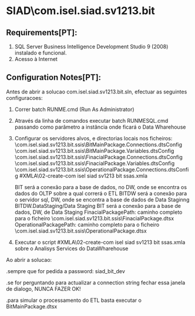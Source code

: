 # SIAD\com.isel.siad.sv1213.bit

## Requirements[PT]:
1. SQL Server Business Intelligence Development Studio 9 (2008) instalado e funcional.
2. Acesso à Internet

## Configuration Notes[PT]:
Antes de abrir a solucao com.isel.siad.sv1213.bit.sln, efectuar as seguintes configuracoes:

1) Correr batch RUNME.cmd (Run As Administrator)

2) Através da linha de comandos executar batch RUNMESQL.cmd passando como parâmetro a instância onde ficará o Data Wharehouse

4) Configurar os servidores alvos, e directorias locais nos ficheiros:
	\com.isel.siad.sv1213.bit.ssis\BitMainPackage.Connections.dtsConfig
	\com.isel.siad.sv1213.bit.ssis\BitMainPackage.Variables.dtsConfig
	\com.isel.siad.sv1213.bit.ssis\FinacialPackage.Connections.dtsConfig
	\com.isel.siad.sv1213.bit.ssis\FinacialPackage.Variables.dtsConfig
	\com.isel.siad.sv1213.bit.ssis\OperationalPackage.Connections.dtsConfig
	\#XMLA\02-create-com isel siad sv1213 bit ssas.xmla

	BIT será a conexão para a base de dados, no DW, onde se encontra os dados do OLTP sobre a qual correrá o ETL
	BITDW será a conexão para o servidor sql, DW, onde se encontra a base de dados de Data Staginng
	BITDW.DataStaging/Data Staging BIT será a conexão para a base de dados, DW, de Data Staging
	FinacialPackagePath: caminho completo para o ficheiro \com.isel.siad.sv1213.bit.ssis\FinacialPackage.dtsx
	OperationalPackagePath: caminho completo para o ficheiro \com.isel.siad.sv1213.bit.ssis\OperationalPackage.dtsx

5) Executar o script \#XMLA\02-create-com isel siad sv1213 bit ssas.xmla sobre o Analisys Services do DataWharehouse

Ao abrir a solucao:

.sempre que for pedida a password: siad_bit_dev

.se for perguntando para actualizar a connection string fechar essa janela de dialogo, NUNCA FAZER OK!

.para simular o processamento do ETL basta executar o BitMainPackage.dtsx